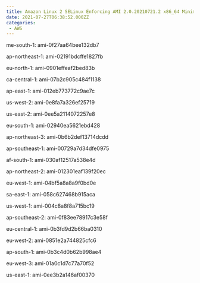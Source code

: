 ```yaml
---
title: Amazon Linux 2 SELinux Enforcing AMI 2.0.20210721.2 x86_64 Minimal HVM gp2
date: 2021-07-27T06:38:52.000ZZ
categories:
 - AWS
---
```


me-south-1: ami-0f27aa64bee132db7

ap-northeast-1: ami-02191bdcffe1827fb

eu-north-1: ami-0901effeaf2bed83b

ca-central-1: ami-07b2c905c484f1138

ap-east-1: ami-012eb773772c9ae7c

us-west-2: ami-0e8fa7a326ef25719

us-east-2: ami-0ee5a2114072257e8

eu-south-1: ami-02940ea5621ebd428

ap-northeast-3: ami-0b6b2def13714dcdd

ap-southeast-1: ami-00729a7d34dfe0975

af-south-1: ami-030af12517a538e4d

ap-northeast-2: ami-012301eaf139f20ec

eu-west-1: ami-04bf5a8a8a9f0bd0e

sa-east-1: ami-058c627468b915aca

us-west-1: ami-004c8a8f8a715bc19

ap-southeast-2: ami-0f83ee78917c3e58f

eu-central-1: ami-0b3fd9d2b66ba0310

eu-west-2: ami-0851e2a744825cfc6

ap-south-1: ami-0b3c4d0b62b998ae4

eu-west-3: ami-01a0c1d7c77a70f52

us-east-1: ami-0ee3b2a146af00370

